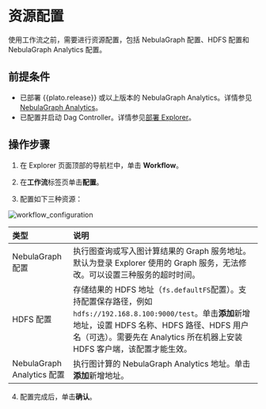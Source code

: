 # 资源配置

使用工作流之前，需要进行资源配置，包括 NebulaGraph 配置、HDFS 配置和 NebulaGraph Analytics 配置。

## 前提条件

- 已部署 {{plato.release}} 或以上版本的 NebulaGraph Analytics。详情参见[NebulaGraph Analytics](../..//graph-computing/nebula-analytics.md)。
- 已配置并启动 Dag Controller。详情参见[部署 Explorer](../deploy-connect/ex-ug-deploy.md)。

## 操作步骤

1. 在 Explorer 页面顶部的导航栏中，单击 **Workflow**。

2. 在**工作流**标签页单击**配置**。

3. 配置如下三种资源：

  ![workflow_configuration](https://docs-cdn.nebula-graph.com.cn/figures/workflow_configuration_221117_cn.png)

  |类型|说明|
  |:--|:--|
  |NebulaGraph 配置| 执行图查询或写入图计算结果的 Graph 服务地址。默认为登录 Explorer 使用的 Graph 服务，无法修改。可以设置三种服务的超时时间。|
  |HDFS 配置| 存储结果的 HDFS 地址（`fs.defaultFS`配置）。支持配置保存路径，例如`hdfs://192.168.8.100:9000/test`。单击**添加**新增地址，设置 HDFS 名称、HDFS 路径、HDFS 用户名（可选）。需要先在 Analytics 所在机器上安装 HDFS 客户端，该配置才能生效。|
  |NebulaGraph Analytics 配置| 执行图计算的 NebulaGraph Analytics 地址。单击**添加**新增地址。|

4. 配置完成后，单击**确认**。
